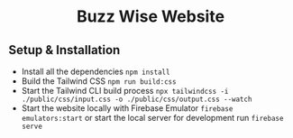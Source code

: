 <h1 align="center">Buzz Wise Website</h1>

<h2>Setup & Installation</h2>

- Install all the dependencies `npm install`
- Build the Tailwind CSS `npm run build:css`
- Start the Tailwind CLI build process `npx tailwindcss -i ./public/css/input.css -o ./public/css/output.css --watch`
- Start the website locally with Firebase Emulator `firebase emulators:start` or start the local server for development run `firebase serve`

